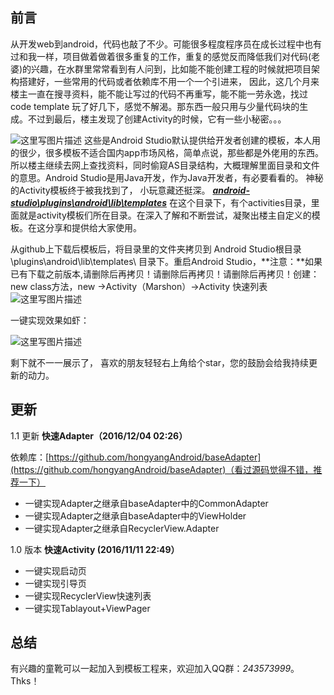 
## 前言 ##
从开发web到android，代码也敲了不少。可能很多程度程序员在成长过程中也有过和我一样，项目做着做着很多重复的工作，重复的感觉反而降低我们对代码(老婆)的兴趣，在水群里常常看到有人问到，比如能不能创建工程的时候就把项目架构搭建好，一些常用的代码或者依赖库不用一个一个引进来， 因此，这几个月来楼主一直在搜寻资料，能不能让写过的代码不再重写，能不能一劳永逸，找过code template 玩了好几下，感觉不解渴。那东西一般只用与少量代码块的生成。不过到最后，楼主发现了创建Activity的时候，它有一些小秘密。。。

 ![这里写图片描述](http://img.blog.csdn.net/20161108173452713)
 这些是Android Studio默认提供给开发者创建的模板，本人用的很少，很多模板不适合国内app市场风格，简单点说，那些都是外佬用的东西。所以楼主继续去网上查找资料，同时偷窥AS目录结构，大概理解里面目录和文件的意思。Android Studio是用Java开发，作为Java开发者，有必要看看的。
 神秘的Activity模板终于被我找到了， 小玩意藏还挺深。
 ***[android-studio\plugins\android\lib\templates](www.baidu.com)***
 在这个目录下，有个activities目录，里面就是activity模板们所在目录。在深入了解和不断尝试，凝聚出楼主自定义的模板。在这分享和提供给大家使用。
 
从github上下载后模板后，将目录里的文件夹拷贝到
Android Studio根目录\plugins\android\lib\templates\ 目录下。重启Android Studio，**注意：**如果已有下载之前版本,请删除后再拷贝！请删除后再拷贝！请删除后再拷贝！创建：new class方法，new ->Activity（Marshon）->Activity 快速列表
![这里写图片描述](http://img.blog.csdn.net/20161108180245093)


一键实现效果如虾：

![这里写图片描述](http://img.blog.csdn.net/20161108180813740)

剩下就不一一展示了， 喜欢的朋友轻轻右上角给个star，您的鼓励会给我持续更新的动力。

更新
-

1.1 更新 **快速Adapter（2016/12/04 02:26）** 

依赖库：[https://github.com/hongyangAndroid/baseAdapter](https://github.com/hongyangAndroid/baseAdapter)（看过源码觉得不错，推荐一下）

- 一键实现Adapter之继承自baseAdapter中的CommonAdapter
- 一键实现Adapter之继承自baseAdapter中的ViewHolder
- 一键实现Adapter之继承自RecyclerView.Adapter


1.0 版本  **快速Activity (2016/11/11 22:49）** 

- 一键实现启动页
- 一键实现引导页
- 一键实现RecyclerView快速列表
- 一键实现Tablayout+ViewPager



## 总结 ##
有兴趣的童靴可以一起加入到模板工程来，欢迎加入QQ群：*243573999*。
Thks！